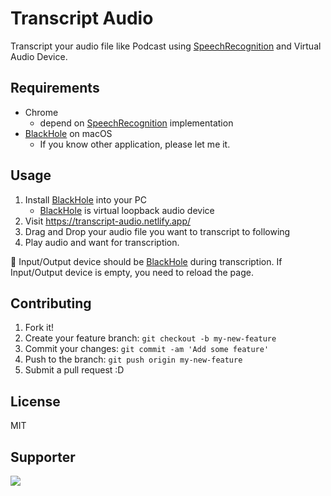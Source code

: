# Transcript Audio

Transcript your audio file like Podcast using [SpeechRecognition](https://developer.mozilla.org/en-US/docs/Web/API/SpeechRecognition) and Virtual Audio Device.

## Requirements

- Chrome
    - depend on [SpeechRecognition](https://developer.mozilla.org/en-US/docs/Web/API/SpeechRecognition) implementation
- [BlackHole](https://github.com/ExistentialAudio/BlackHole) on macOS
    - If you know other application, please let me it.

## Usage

1. Install [BlackHole](https://github.com/ExistentialAudio/BlackHole) into your PC
    - [BlackHole](https://github.com/ExistentialAudio/BlackHole) is virtual loopback audio device
2. Visit <https://transcript-audio.netlify.app/>
3. Drag and Drop your audio file you want to transcript to following
4. Play audio and want for transcription.

:memo: Input/Output device should be [BlackHole](https://github.com/ExistentialAudio/BlackHole) during transcription.
If Input/Output device is empty, you need to reload the page.

## Contributing

1. Fork it!
2. Create your feature branch: `git checkout -b my-new-feature`
3. Commit your changes: `git commit -am 'Add some feature'`
4. Push to the branch: `git push origin my-new-feature`
5. Submit a pull request :D

## License

MIT

## Supporter

<a href="https://www.netlify.com">
  <img src="https://www.netlify.com/img/global/badges/netlify-light.svg"/>
</a>

